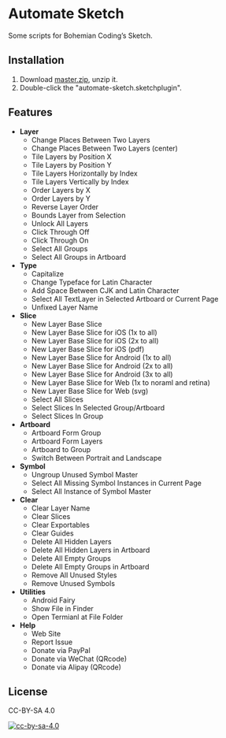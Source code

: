 # Automate Sketch

Some scripts for Bohemian Coding’s Sketch.

## Installation

1. Download [master.zip](https://github.com/Ashung/Automate-Sketch/archive/master.zip), unzip it.
2. Double-click the "automate-sketch.sketchplugin".

## Features

*  **Layer**
    * Change Places Between Two Layers
    * Change Places Between Two Layers (center)
    * Tile Layers by Position X
    * Tile Layers by Position Y
    * Tile Layers Horizontally by Index
    * Tile Layers Vertically by Index
    * Order Layers by X
    * Order Layers by Y
    * Reverse Layer Order
    * Bounds Layer from Selection
    * Unlock All Layers
    * Click Through Off
    * Click Through On
    * Select All Groups
    * Select All Groups in Artboard
*  **Type**
    * Capitalize
    * Change Typeface for Latin Character
    * Add Space Between CJK and Latin Character
    * Select All TextLayer in Selected Artboard or Current Page
    * Unfixed Layer Name
*  **Slice**
    * New Layer Base Slice
    * New Layer Base Slice for iOS (1x to all)
    * New Layer Base Slice for iOS (2x to all)
    * New Layer Base Slice for iOS (pdf)
    * New Layer Base Slice for Android (1x to all)
    * New Layer Base Slice for Android (2x to all)
    * New Layer Base Slice for Android (3x to all)
    * New Layer Base Slice for Web (1x to noraml and retina)
    * New Layer Base Slice for Web (svg)
    * Select All Slices
    * Select Slices In Selected Group/Artboard
    * Select Slices In Group
*  **Artboard**
    * Artboard Form Group
    * Artboard Form Layers
    * Artboard to Group
    * Switch Between Portrait and Landscape
*  **Symbol**
    * Ungroup Unused Symbol Master
    * Select All Missing Symbol Instances in Current Page
    * Select All Instance of Symbol Master
*  **Clear**
    * Clear Layer Name
    * Clear Slices
    * Clear Exportables
    * Clear Guides
    * Delete All Hidden Layers
    * Delete All Hidden Layers in Artboard
    * Delete All Empty Groups
    * Delete All Empty Groups in Artboard
    * Remove All Unused Styles
    * Remove Unused Symbols
*  **Utilities**
    * Android Fairy
    * Show File in Finder
    * Open Termianl at File Folder
*  **Help**
    * Web Site
    * Report Issue
    * Donate via PayPal
    * Donate via WeChat (QRcode)
    * Donate via Alipay (QRcode)

## License

CC-BY-SA 4.0

[![cc-by-sa-4.0](https://i.creativecommons.org/l/by-sa/4.0/80x15.png)](http://creativecommons.org/licenses/by-sa/4.0/)
